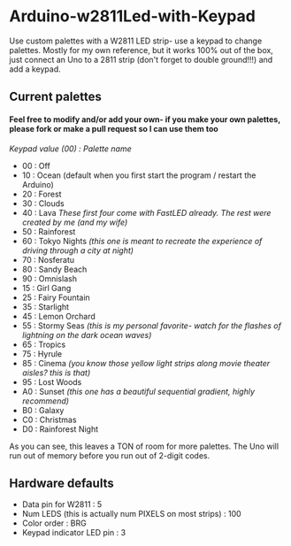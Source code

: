 # Arduino-w2811Led-with-Keypad
Use custom palettes with a W2811 LED strip- use a keypad to change palettes. Mostly for my own reference, but it works 100% out of the box, just connect an Uno to a 2811 strip (don't forget to double ground!!!) and add a keypad. 

## Current palettes 
#### Feel free to modify and/or add your own- if you make your own palettes, please fork or make a pull request so I can use them too
*Keypad value (00) : Palette name*
* 00 : Off
* 10 : Ocean (default when you first start the program / restart the Arduino)
* 20 : Forest
* 30 : Clouds
* 40 : Lava
*These first four come with FastLED already. The rest were created by me (and my wife)*
* 50 : Rainforest
* 60 : Tokyo Nights *(this one is meant to recreate the experience of driving through a city at night)*
* 70 : Nosferatu
* 80 : Sandy Beach
* 90 : Omnislash
* 15 : Girl Gang
* 25 : Fairy Fountain
* 35 : Starlight
* 45 : Lemon Orchard
* 55 : Stormy Seas *(this is my personal favorite- watch for the flashes of lightning on the dark ocean waves)*
* 65 : Tropics
* 75 : Hyrule
* 85 : Cinema *(you know those yellow light strips along movie theater aisles? this is that)*
* 95 : Lost Woods
* A0 : Sunset *(this one has a beautiful sequential gradient, highly recommend)*
* B0 : Galaxy
* C0 : Christmas
* D0 : Rainforest Night

As you can see, this leaves a TON of room for more palettes. The Uno will run out of memory before you run out of 2-digit codes. 

## Hardware defaults
* Data pin for W2811 : 5
* Num LEDS (this is actually num PIXELS on most strips) : 100
* Color order : BRG
* Keypad indicator LED pin : 3

